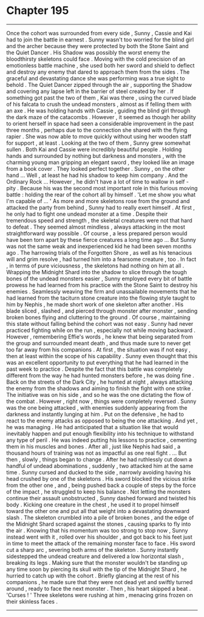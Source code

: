 
# Chapter 195


---

Once the cohort was surrounded from every side , Sunny , Cassie and Kai had to join the battle in earnest .
Sunny wasn't too worried for the blind girl and the archer because they were protected by both the Stone Saint and the Quiet Dancer .
His Shadow was possibly the worst enemy the bloodthirsty skeletons could face . Moving with the cold precision of an emotionless battle machine , she used both her sword and shield to deflect and destroy any enemy that dared to approach them from the sides . The graceful and devastating dance she was performing was a true sight to behold .
The Quiet Dancer zipped through the air , supporting the Shadow and covering any lapse left in the barrier of steel created by her . If something got past the two of them , Kai was there , using the curved blade of his falcata to crush the undead monsters , almost as if felling them with an axe .
He was holding hands with Cassie , guiding the blind girl through the dark maze of the catacombs . However , it seemed as though her ability to orient herself in space had seen a considerable improvement in the past three months , perhaps due to the connection she shared with the flying rapier . She was now able to move quickly without using her wooden staff for support , at least .
Looking at the two of them , Sunny grew somewhat sullen . Both Kai and Cassie were incredibly beautiful people . Holding hands and surrounded by nothing but darkness and monsters , with the charming young man gripping an elegant sword , they looked like an image from a book cover . They looked perfect together .
Sunny , on the other hand …
Well , at least he had his shadow to keep him company . And the Ordinary Rock …
However , he didn't have a lot of time to wallow in self - pity . Because his was the second most important role in this furious moving battle : holding the rear of the cohort all by himself .
'Let me show you what I'm capable of … '
As more and more skeletons rose from the ground and attacked the party from behind , Sunny had to really exert himself .
At first , he only had to fight one undead monster at a time . Despite their tremendous speed and strength , the skeletal creatures were not that hard to defeat . They seemed almost mindless , always attacking in the most straightforward way possible . Of course , a less prepared person would have been torn apart by these fierce creatures a long time ago …
But Sunny was not the same weak and inexperienced kid he had been seven months ago . The harrowing trials of the Forgotten Shore , as well as his tenacious will and grim resolve , had turned him into a fearsome creature , too .
In fact , in terms of pure viciousness , the skeletons had nothing on him at all .
Wrapping the Midnight Shard into the shadow to slice through the tough bones of the undead monsters easier , Sunny employed every bit of battle prowess he had learned from his practice with the Stone Saint to destroy his enemies .
Seamlessly weaving the firm and unassailable movements that he had learned from the taciturn stone creature into the flowing style taught to him by Nephis , he made short work of one skeleton after another . His blade sliced , slashed , and pierced through monster after monster , sending broken bones flying and cluttering to the ground .
Of course , maintaining this state without falling behind the cohort was not easy . Sunny had never practiced fighting while on the run , especially not while moving backward . However , remembering Effie's words , he knew that being separated from the group and surrounded meant death , and thus made sure to never get too far away from his companions .
At first , the situation was if not easy , then at least within the scope of his capability . Sunny even thought that this was an excellent opportunity to put everything that he had learned in the past week to practice . Despite the fact that this battle was completely different from the way he had hunted monsters before , he was doing fine .
Back on the streets of the Dark City , he hunted at night , always attacking the enemy from the shadows and aiming to finish the fight with one strike . The initiative was on his side , and so he was the one dictating the flow of the combat .
However , right now , things were completely reversed . Sunny was the one being attacked , with enemies suddenly appearing from the darkness and instantly lunging at him . Put on the defensive , he had to react to the enemy attacks as opposed to being the one attacking .
And yet , he was managing . He had anticipated that a situation like that would inevitably happen and put enough flexibility into his technique to withstand any type of peril . He was indeed putting his lessons to practice , cementing them in his muscles and bones . After all , just like Nephis had said , a thousand hours of training was not as impactful as one real fight .
… But then , slowly , things began to change .
After he had ruthlessly cut down a handful of undead abominations , suddenly , two attacked him at the same time . Sunny cursed and ducked to the side , narrowly avoiding having his head crushed by one of the skeletons . His sword blocked the vicious strike from the other one , and , being pushed back a couple of steps by the force of the impact , he struggled to keep his balance .
Not letting the monsters continue their assault unobstructed , Sunny dashed forward and twisted his body . Kicking one creature in the chest , he used it to propel himself toward the other one and put all that weight into a devastating downward slash .
The skeleton crumbled into a pile of broken bones , and the edge of the Midnight Shard scraped against the stones , causing sparks to fly into the air . Knowing that his momentum was too strong to stop now , Sunny instead went with it , rolled over his shoulder , and got back to his feet just in time to meet the attack of the remaining monster face to face .
His sword cut a sharp arc , severing both arms of the skeleton . Sunny instantly sidestepped the undead creature and delivered a low horizontal slash , breaking its legs .
Making sure that the monster wouldn't be standing up any time soon by piercing its skull with the tip of the Midnight Shard , he hurried to catch up with the cohort .
Briefly glancing at the rest of his companions , he made sure that they were not dead yet and swiftly turned around , ready to face the next monster .
Then , his heart skipped a beat .
'Curses ! '
Three skeletons were rushing at him , menacing grins frozen on their skinless faces .

---

